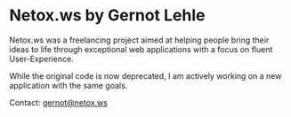 # Netox.ws by Gernot Lehle

Netox.ws was a freelancing project aimed at helping people bring their ideas to life through exceptional web applications with a focus on fluent User-Experience.

While the original code is now deprecated, I am actively working on a new application with the same goals.

Contact: [gernot@netox.ws](mailto:admin@gernot-lehle.de)